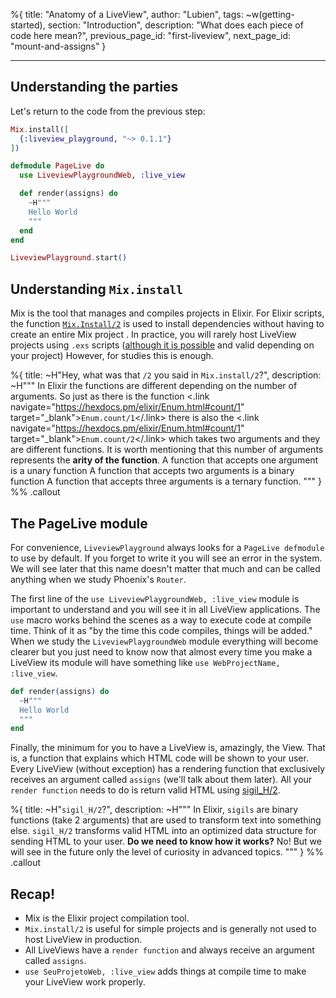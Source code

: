 %{
title: "Anatomy of a LiveView",
author: "Lubien",
tags: ~w(getting-started),
section: "Introduction",
description: "What does each piece of code here mean?",
previous_page_id: "first-liveview",
next_page_id: "mount-and-assigns"
}

---

## Understanding the parties

Let's return to the code from the previous step:

```elixir
Mix.install([
  {:liveview_playground, "~> 0.1.1"}
])

defmodule PageLive do
  use LiveviewPlaygroundWeb, :live_view

  def render(assigns) do
    ~H"""
    Hello World
    """
  end
end

LiveviewPlayground.start()
```

## Understanding `Mix.install`

Mix is the tool that manages and compiles projects in Elixir. For Elixir scripts, the function [`Mix.Install/2`](https://hexdocs.pm/mix/1.12.3/Mix.html#install/2) is used to install dependencies without having to create an entire Mix project . In practice, you will rarely host LiveView projects using `.exs` scripts ([although it is possible](https://fly.io/phoenix-files/single-file-elixir-scripts/) and valid depending on your project) However, for studies this is enough.

%{
title: ~H"Hey, what was that <code>/2</code> you said in <code>Mix.install/2</code>?",
description: ~H"""
In Elixir the functions are different depending on the number of arguments. So just as there is the function <.link navigate="https://hexdocs.pm/elixir/Enum.html#count/1" target="\_blank"><code>Enum.count/1</code></.link> there is also the <.link navigate="https://hexdocs.pm/elixir/Enum.html#count/1" target="\_blank"><code>Enum.count/2</code></.link> which takes two arguments and they are different functions. It is worth mentioning that this number of arguments represents the <strong class="text-white">arity of the function</strong>. A function that accepts one argument is a unary function A function that accepts two arguments is a binary function A function that accepts three arguments is a ternary function.
"""
} %% .callout

## The PageLive module

For convenience, `LiveviewPlayground` always looks for a `PageLive defmodule` to use by default. If you forget to write it you will see an error in the system. We will see later that this name doesn't matter that much and can be called anything when we study Phoenix's `Router`.

The first line of the `use LiveviewPlaygroundWeb, :live_view` module is important to understand and you will see it in all LiveView applications. The `use` macro works behind the scenes as a way to execute code at compile time. Think of it as "by the time this code compiles, things will be added." When we study the `LiveviewPlaygroundWeb` module everything will become clearer but you just need to know now that almost every time you make a LiveView its module will have something like `use WebProjectName, :live_view`.

```elixir
def render(assigns) do
  ~H"""
  Hello World
  """
end
```

Finally, the minimum for you to have a LiveView is, amazingly, the View. That is, a function that explains which HTML code will be shown to your user. Every LiveView (without exception) has a rendering function that exclusively receives an argument called `assigns` (we'll talk about them later). All your `render function` needs to do is return valid HTML using [sigil_H/2](https://hexdocs.pm/phoenix_live_view/0.17.0/Phoenix.LiveView.Helpers.html#sigil_H/2).

%{
title: ~H"<code>sigil_H/2</code>?",
description: ~H"""
In Elixir, <code>sigils</code> are binary functions (take 2 arguments) that are used to transform text into something else. <code>sigil_H/2</code> transforms valid HTML into an optimized data structure for sending HTML to your user. <strong class="text-white">Do we need to know how it works?</strong> No! But we will see in the future only the level of curiosity in advanced topics.
"""
} %% .callout

## Recap!

- Mix is the Elixir project compilation tool.
- `Mix.install/2` is useful for simple projects and is generally not used to host LiveView in production.
- All LiveViews have a `render function` and always receive an argument called `assigns`.
- `use SeuProjetoWeb, :live_view` adds things at compile time to make your LiveView work properly.
